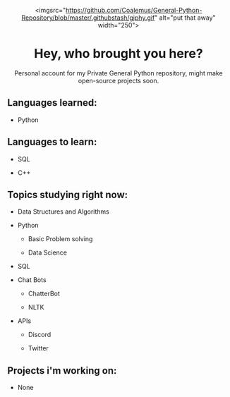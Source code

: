 <div align="center">

<imgsrc="https://github.com/Coalemus/General-Python-Repository/blob/master/.githubstash/giphy.gif" alt="put that away" width="250">

# Hey, who brought you here?
Personal account for my Private General Python repository, might make open-source projects soon.

</div>

## Languages learned:

- Python  

## Languages to learn:

- SQL

- C++

## Topics studying right now:

- Data Structures and Algorithms  

- Python 

  - Basic Problem solving 

  - Data Science   

- SQL

- Chat Bots

  - ChatterBot
  
  - NLTK

- APIs

  - Discord
  
  - Twitter
  
## Projects i'm working on:

- None

